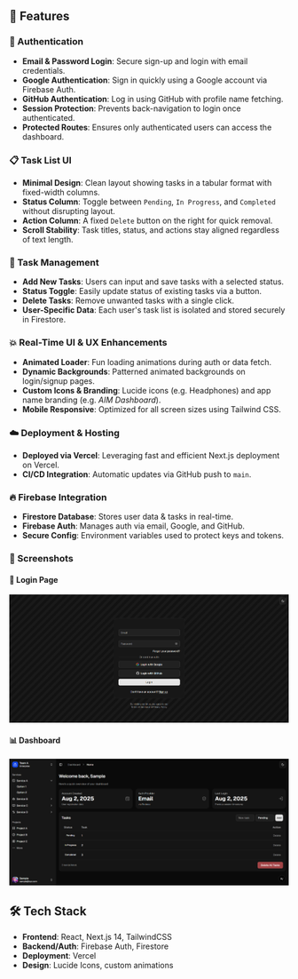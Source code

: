 ## 🚀 Features

### 🔐 Authentication
- **Email & Password Login**: Secure sign-up and login with email credentials.
- **Google Authentication**: Sign in quickly using a Google account via Firebase Auth.
- **GitHub Authentication**: Log in using GitHub with profile name fetching.
- **Session Protection**: Prevents back-navigation to login once authenticated.
- **Protected Routes**: Ensures only authenticated users can access the dashboard.

### 📋 Task List UI
- **Minimal Design**: Clean layout showing tasks in a tabular format with fixed-width columns.
- **Status Column**: Toggle between `Pending`, `In Progress`, and `Completed` without disrupting layout.
- **Action Column**: A fixed `Delete` button on the right for quick removal.
- **Scroll Stability**: Task titles, status, and actions stay aligned regardless of text length.

### 🧠 Task Management
- **Add New Tasks**: Users can input and save tasks with a selected status.
- **Status Toggle**: Easily update status of existing tasks via a button.
- **Delete Tasks**: Remove unwanted tasks with a single click.
- **User-Specific Data**: Each user's task list is isolated and stored securely in Firestore.

### 💥 Real-Time UI & UX Enhancements
- **Animated Loader**: Fun loading animations during auth or data fetch.
- **Dynamic Backgrounds**: Patterned animated backgrounds on login/signup pages.
- **Custom Icons & Branding**: Lucide icons (e.g. Headphones) and app name branding (e.g. *AIM Dashboard*).
- **Mobile Responsive**: Optimized for all screen sizes using Tailwind CSS.

### ☁️ Deployment & Hosting
- **Deployed via Vercel**: Leveraging fast and efficient Next.js deployment on Vercel.
- **CI/CD Integration**: Automatic updates via GitHub push to `main`.

### 🔥 Firebase Integration
- **Firestore Database**: Stores user data & tasks in real-time.
- **Firebase Auth**: Manages auth via email, Google, and GitHub.
- **Secure Config**: Environment variables used to protect keys and tokens.

### 📸 Screenshots

#### 🔐 Login Page
![Login Page](./screenshots/login.png)

#### 📊 Dashboard
![Dashboard](./screenshots/dashboard.png)




## 🛠️ Tech Stack

- **Frontend**: React, Next.js 14, TailwindCSS
- **Backend/Auth**: Firebase Auth, Firestore
- **Deployment**: Vercel
- **Design**: Lucide Icons, custom animations



